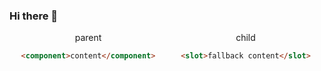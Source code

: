 ### Hi there 👋

<!--
**aaheiev/aaheiev** is a ✨ _special_ ✨ repository because its `README.md` (this file) appears on your GitHub profile.

Here are some ideas to get you started:

- 🔭 I’m currently working on ...
- 🌱 I’m currently learning ...
- 👯 I’m looking to collaborate on ...
- 🤔 I’m looking for help with ...
- 💬 Ask me about ...
- 📫 How to reach me: ...
- 😄 Pronouns: ...
- ⚡ Fun fact: ...
-->

<div style="text-align: center; display: grid; grid-template-columns: 1fr 1fr;">
  <div>parent

```html
<component>content</component>
```

  </div>

  <div>
child

```html
<slot>fallback content</slot>
```

  </div>
</div>
